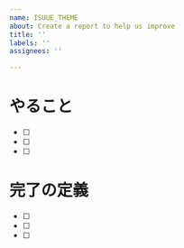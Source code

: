 ```yaml
---
name: ISUUE_THEME
about: Create a report to help us improve
title: ''
labels: ''
assignees: ''

---
```


# やること
- [ ] 
- [ ]
- [ ]

# 完了の定義
- [ ] 
- [ ] 
- [ ]
